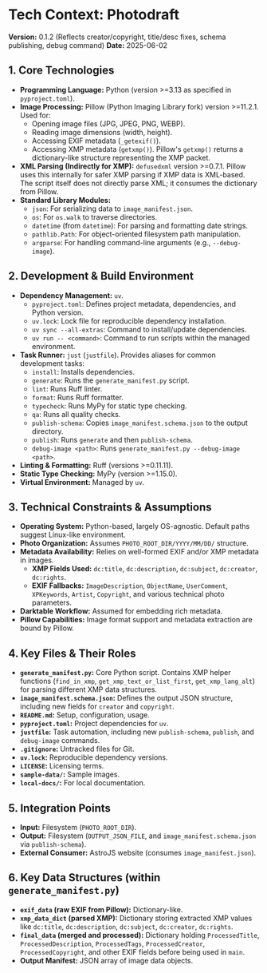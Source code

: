 # Tech Context: Photodraft

**Version:** 0.1.2 (Reflects creator/copyright, title/desc fixes, schema publishing, debug command)
**Date:** 2025-06-02

## 1. Core Technologies

*   **Programming Language:** Python (version >=3.13 as specified in `pyproject.toml`).
*   **Image Processing:** Pillow (Python Imaging Library fork) version >=11.2.1. Used for:
    *   Opening image files (JPG, JPEG, PNG, WEBP).
    *   Reading image dimensions (width, height).
    *   Accessing EXIF metadata (`_getexif()`).
    *   Accessing XMP metadata (`getxmp()`). Pillow's `getxmp()` returns a dictionary-like structure representing the XMP packet.
*   **XML Parsing (Indirectly for XMP):** `defusedxml` version >=0.7.1. Pillow uses this internally for safer XMP parsing if XMP data is XML-based. The script itself does not directly parse XML; it consumes the dictionary from Pillow.
*   **Standard Library Modules:**
    *   `json`: For serializing data to `image_manifest.json`.
    *   `os`: For `os.walk` to traverse directories.
    *   `datetime` (from `datetime`): For parsing and formatting date strings.
    *   `pathlib.Path`: For object-oriented filesystem path manipulation.
    *   `argparse`: For handling command-line arguments (e.g., `--debug-image`).

## 2. Development & Build Environment

*   **Dependency Management:** `uv`.
    *   `pyproject.toml`: Defines project metadata, dependencies, and Python version.
    *   `uv.lock`: Lock file for reproducible dependency installation.
    *   `uv sync --all-extras`: Command to install/update dependencies.
    *   `uv run -- <command>`: Command to run scripts within the managed environment.
*   **Task Runner:** `just` (`justfile`). Provides aliases for common development tasks:
    *   `install`: Installs dependencies.
    *   `generate`: Runs the `generate_manifest.py` script.
    *   `lint`: Runs Ruff linter.
    *   `format`: Runs Ruff formatter.
    *   `typecheck`: Runs MyPy for static type checking.
    *   `qa`: Runs all quality checks.
    *   `publish-schema`: Copies `image_manifest.schema.json` to the output directory.
    *   `publish`: Runs `generate` and then `publish-schema`.
    *   `debug-image <path>`: Runs `generate_manifest.py --debug-image <path>`.
*   **Linting & Formatting:** Ruff (versions >=0.11.11).
*   **Static Type Checking:** MyPy (version >=1.15.0).
*   **Virtual Environment:** Managed by `uv`.

## 3. Technical Constraints & Assumptions

*   **Operating System:** Python-based, largely OS-agnostic. Default paths suggest Linux-like environment.
*   **Photo Organization:** Assumes `PHOTO_ROOT_DIR/YYYY/MM/DD/` structure.
*   **Metadata Availability:** Relies on well-formed EXIF and/or XMP metadata in images.
    *   **XMP Fields Used:** `dc:title`, `dc:description`, `dc:subject`, `dc:creator`, `dc:rights`.
    *   **EXIF Fallbacks:** `ImageDescription`, `ObjectName`, `UserComment`, `XPKeywords`, `Artist`, `Copyright`, and various technical photo parameters.
*   **Darktable Workflow:** Assumed for embedding rich metadata.
*   **Pillow Capabilities:** Image format support and metadata extraction are bound by Pillow.

## 4. Key Files & Their Roles

*   **`generate_manifest.py`:** Core Python script. Contains XMP helper functions (`find_in_xmp`, `get_xmp_text_or_list_first`, `get_xmp_lang_alt`) for parsing different XMP data structures.
*   **`image_manifest.schema.json`:** Defines the output JSON structure, including new fields for `creator` and `copyright`.
*   **`README.md`:** Setup, configuration, usage.
*   **`pyproject.toml`:** Project dependencies for `uv`.
*   **`justfile`:** Task automation, including new `publish-schema`, `publish`, and `debug-image` commands.
*   **`.gitignore`:** Untracked files for Git.
*   **`uv.lock`:** Reproducible dependency versions.
*   **`LICENSE`:** Licensing terms.
*   **`sample-data/`:** Sample images.
*   **`local-docs/`:** For local documentation.

## 5. Integration Points

*   **Input:** Filesystem (`PHOTO_ROOT_DIR`).
*   **Output:** Filesystem (`OUTPUT_JSON_FILE`, and `image_manifest.schema.json` via `publish-schema`).
*   **External Consumer:** AstroJS website (consumes `image_manifest.json`).

## 6. Key Data Structures (within `generate_manifest.py`)

*   **`exif_data` (raw EXIF from Pillow):** Dictionary-like.
*   **`xmp_data_dict` (parsed XMP):** Dictionary storing extracted XMP values like `dc:title`, `dc:description`, `dc:subject`, `dc:creator`, `dc:rights`.
*   **`final_data` (merged and processed):** Dictionary holding `ProcessedTitle`, `ProcessedDescription`, `ProcessedTags`, `ProcessedCreator`, `ProcessedCopyright`, and other EXIF fields before being used in `main`.
*   **Output Manifest:** JSON array of image data objects.
